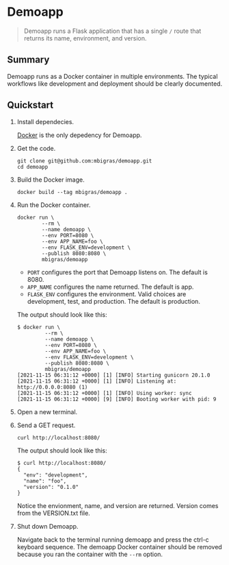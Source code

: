 # Demoapp

> Demoapp runs a Flask application that has a single `/` route that returns its name, environment, and version.

## Summary

Demoapp runs as a Docker container in multiple environments. The typical workflows like development and deployment should be clearly documented.

## Quickstart

1. Install dependecies.

   [Docker](https://docs.docker.com/get-docker/) is the only depedency for Demoapp.

1. Get the code.

   ```
   git clone git@github.com:mbigras/demoapp.git
   cd demoapp
   ```

1. Build the Docker image.

   ```
   docker build --tag mbigras/demoapp .
   ```

1. Run the Docker container.

   ```
   docker run \
           --rm \
           --name demoapp \
           --env PORT=8080 \
           --env APP_NAME=foo \
           --env FLASK_ENV=development \
           --publish 8080:8080 \
           mbigras/demoapp
   ```

   * `PORT` configures the port that Demoapp listens on. The default is 8080.
   * `APP_NAME` configures the name returned. The default is app.
   * `FLASK_ENV` configures the environment. Valid choices are development, test, and production. The default is production.

   The output should look like this:

   ```
   $ docker run \
            --rm \
            --name demoapp \
            --env PORT=8080 \
            --env APP_NAME=foo \
            --env FLASK_ENV=development \
            --publish 8080:8080 \
            mbigras/demoapp
   [2021-11-15 06:31:12 +0000] [1] [INFO] Starting gunicorn 20.1.0
   [2021-11-15 06:31:12 +0000] [1] [INFO] Listening at: http://0.0.0.0:8080 (1)
   [2021-11-15 06:31:12 +0000] [1] [INFO] Using worker: sync
   [2021-11-15 06:31:12 +0000] [9] [INFO] Booting worker with pid: 9
   ```

1. Open a new terminal.

1. Send a GET request.

   ```
   curl http://localhost:8080/
   ```

   The output should look like this:

   ```
   $ curl http://localhost:8080/
   {
     "env": "development",
     "name": "foo",
     "version": "0.1.0"
   }
   ```

   Notice the envionment, name, and version are returned. Version comes from the VERSION.txt file.

1. Shut down Demoapp.

   Navigate back to the terminal running demoapp and press the ctrl-c keyboard sequence. The demoapp Docker container should be removed because you ran the container with the `--rm` option.
